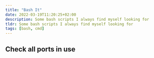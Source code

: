 ```yaml
---
title: "Bash It"
date: 2022-03-19T11:20:25+02:00
description: Some bash scripts I always find myself looking for
tldr: Some bash scripts I always find myself looking for
tags: [bash, cmd]
---
```


## Check all ports in use

```bash

```


